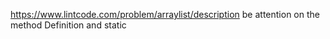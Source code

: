 https://www.lintcode.com/problem/arraylist/description
be attention on the method Definition and static
